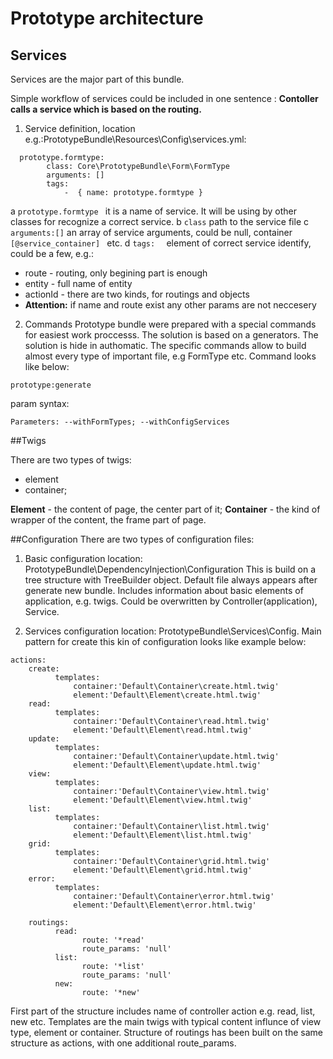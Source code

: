 # Prototype architecture

## Services

Services are the major part of this bundle. 

Simple workflow of services could be included in one sentence :
**Contoller calls a service which is based on the routing.**
  1.  Service definition, location e.g.:PrototypeBundle\Resources\Config\services.yml:
```
  prototype.formtype:
        class: Core\PrototypeBundle\Form\FormType
        arguments: []        
        tags:
            -  { name: prototype.formtype } 

```

  a  ```prototype.formtype ``` it is a name of service. It will be using by other classes for recognize a correct service. 
  b  ```class``` path to the service file
  c  ```arguments:[]``` an array of service arguments, could be null, container ```[@service_container] ``` etc.
  d  ```tags:  ``` element of correct service identify, could be a few, e.g.:
*    route - routing, only begining part is enough 
*    entity - full name of entity
*    actionId - there are two kinds, for routings and objects
*   **Attention:** if name and route exist any other params are not neccesery
  2. Commands
Prototype bundle were prepared with a  special commands for easiest work proccesss. The solution is based on a generators. The solution is  hide in authomatic. The specific commands allow to build almost every type of important file, e.g FormType etc. 
Command looks like below:
```
prototype:generate 
```
param syntax:
```
Parameters: --withFormTypes; --withConfigServices
```



##Twigs

There are two types of twigs:
- element
- container;

**Element** - the content of page, the center part of it;
**Container** - the kind of wrapper of the content, the frame part of page.



##Configuration
There are two types of configuration files:
  1. Basic configuration location: PrototypeBundle\DependencyInjection\Configuration
This is build on a tree structure with TreeBuilder object. Default file always appears after generate new bundle.  Includes information about basic elements of application, e.g. twigs. Could be overwritten by Controller(application), Service.


  2. Services configuration location: PrototypeBundle\Services\Config.
  Main pattern for create this kin of configuration looks like example below:

```
actions:
    create:
          templates:
              container:'Default\Container\create.html.twig'
              element:'Default\Element\create.html.twig'
    read:
          templates:
              container:'Default\Container\read.html.twig'
              element:'Default\Element\read.html.twig'
    update:
          templates:
              container:'Default\Container\update.html.twig'
              element:'Default\Element\update.html.twig'
    view:
          templates:
              container:'Default\Container\view.html.twig'
              element:'Default\Element\view.html.twig'
    list:
          templates:
              container:'Default\Container\list.html.twig'
              element:'Default\Element\list.html.twig'
    grid:
          templates:
              container:'Default\Container\grid.html.twig'
              element:'Default\Element\grid.html.twig'
    error:
          templates:
              container:'Default\Container\error.html.twig'
              element:'Default\Element\error.html.twig'
              
    routings:
          read:
                route: '*read'
                route_params: 'null'
          list:
                route: '*list'
                route_params: 'null'
          new:
                route: '*new'
```

First part of the structure includes name of controller action e.g. read, list, new etc.
Templates are the main twigs with typical content influnce of view type, element or container. 
Structure of routings has been built on the same structure as actions, with one additional route_params.
